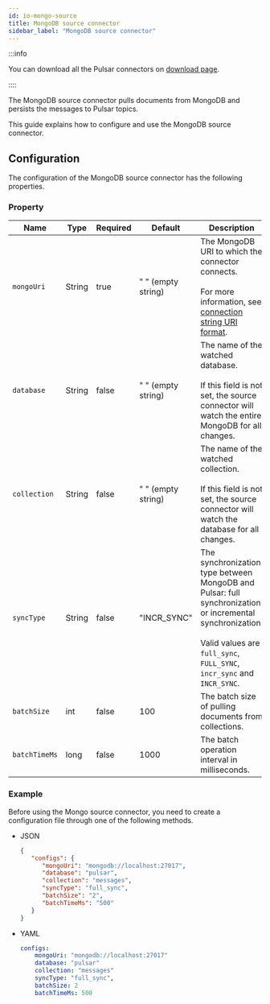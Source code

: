 ```yaml
---
id: io-mongo-source
title: MongoDB source connector
sidebar_label: "MongoDB source connector"
---
```


:::info

You can download all the Pulsar connectors on [download page](pathname:///download).

::::

The MongoDB source connector pulls documents from MongoDB and persists the messages to Pulsar topics.

This guide explains how to configure and use the MongoDB source connector.

## Configuration

The configuration of the MongoDB source connector has the following properties.

### Property

| Name          | Type   | Required | Default            | Description                                                                                                                                                                                    |
|---------------|--------|----------|--------------------|------------------------------------------------------------------------------------------------------------------------------------------------------------------------------------------------|
| `mongoUri`    | String | true     | " " (empty string) | The MongoDB URI to which the connector connects. <br /><br />For more information, see [connection string URI format](https://docs.mongodb.com/manual/reference/connection-string/).           |
| `database`    | String | false    | " " (empty string) | The name of the watched database. <br /><br />If this field is not set, the source connector will watch the entire MongoDB for all changes.                                                    |
| `collection`  | String | false    | " " (empty string) | The name of the watched collection. <br /><br />If this field is not set, the source connector will watch the database for all changes.                                                        |
| `syncType`    | String | false    | "INCR_SYNC"        | The synchronization type between MongoDB and Pulsar: full synchronization or incremental synchronization. <br /><br /> Valid values are `full_sync`, `FULL_SYNC`, `incr_sync` and `INCR_SYNC`. |
| `batchSize`   | int    | false    | 100                | The batch size of pulling documents from collections.                                                                                                                                          |
| `batchTimeMs` | long   | false    | 1000               | The batch operation interval in milliseconds.                                                                                                                                                  |

### Example

Before using the Mongo source connector, you need to create a configuration file through one of the following methods.

* JSON

  ```json
  {
     "configs": {
        "mongoUri": "mongodb://localhost:27017",
        "database": "pulsar",
        "collection": "messages",
        "syncType": "full_sync",
        "batchSize": "2",
        "batchTimeMs": "500"
     }
  }
  ```

* YAML

  ```yaml
  configs:
      mongoUri: "mongodb://localhost:27017"
      database: "pulsar"
      collection: "messages"
      syncType: "full_sync",
      batchSize: 2
      batchTimeMs: 500
  ```
